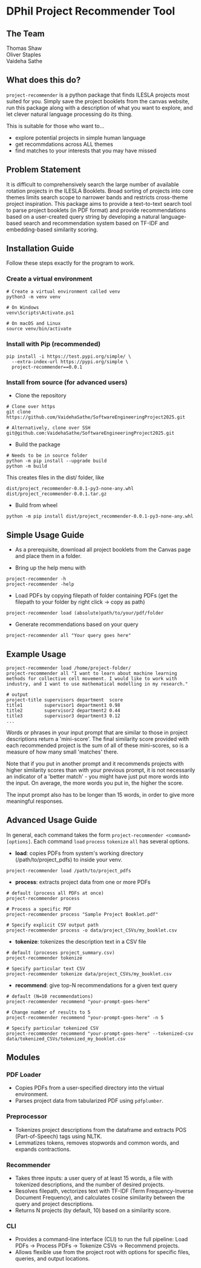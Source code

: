 # DPhil Project Recommender Tool 
## The Team
Thomas Shaw\
Oliver Staples\
Vaideha Sathe

## What does this do?
`project-recommender` is a python package that finds ILESLA projects most suited for you. Simply save the project booklets from the canvas website, run this package along with a description of what you want to explore, and let clever natural language processing do its thing. 

This is suitable for those who want to...
* explore potential projects in simple human language
* get recommdations across ALL themes
* find matches to your interests that you may have missed

## Problem Statement
It is difficult to comprehensively search the large number of available rotation projects in the ILESLA Booklets. Broad sorting of projects into core themes limits search scope to narrower bands and restricts cross-theme project inspiration. This package aims to provide a text-to-text search tool to parse project booklets (in PDF format) and provide recommendations based on a user-created query string by developing a natural language-based search and recommendation system based on TF-IDF and embedding-based similarity scoring.

## Installation Guide
Follow these steps exactly for the program to work.
### Create a virtual environment
```
# Create a virtual environment called venv
python3 -m venv venv 

# On Windows
venv\Scripts\Activate.ps1

# On macOS and Linux
source venv/bin/activate
```

### Install with Pip (recommended)
```
pip install -i https://test.pypi.org/simple/ \
  --extra-index-url https://pypi.org/simple \
  project-recommender==0.0.1
```
### Install from source (for advanced users)
* Clone the repository 
```
# Clone over https
git clone https://github.com/VaidehaSathe/SoftwareEngineeringProject2025.git

# Alternatively, clone over SSH
git@github.com:VaidehaSathe/SoftwareEngineeringProject2025.git
```
* Build the package  
```
# Needs to be in source folder
python -m pip install --upgrade build
python -m build
```
This creates files in the dist/ folder, like
```
dist/project_recommender-0.0.1-py3-none-any.whl
dist/project_recommender-0.0.1.tar.gz
```
* Build from wheel
```
python -m pip install dist/project_recommender-0.0.1-py3-none-any.whl
```

## Simple Usage Guide
* As a prerequisite, download all project booklets from the Canvas page and place them in a folder. 

* Bring up the help menu with 
```
project-recommender -h
project-recommender -help
```
* Load PDFs by copying filepath of folder containing PDFs (get the filepath to your folder by right click → copy as path)
```
project-recommender load (absolute)path/to/your/pdf/folder
```
* Generate recommendations based on your query
```
project-recommender all "Your query goes here"
```

## Example Usage
```
project-recommender load /home/project-folder/
project-recommender all "I want to learn about machine learning methods for collective cell movement. I would like to work with industry, and I want to use mathematical modelling in my research."

# output
project-title supervisors department  score
title1        supervisor1 department1 0.98
title2        supervisor2 department2 0.44
title3        supervisor3 department3 0.12
...
```
Words or phrases in your input prompt that are similar to those in project descriptions return a 'mini-score'. The final similarity score provided with each recommended project is the sum of all of these mini-scores, so is a measure of how many small 'matches' there.

Note that if you put in another prompt and it recommends projects with higher similarity scores than with your previous prompt, it is not necessarily an indicator of a 'better match' - you might have just put more words into the input. On average, the more words you put in, the higher the score.

The input prompt also has to be longer than 15 words, in order to give more meaningful responses.


## Advanced Usage Guide
In general, each command takes the form `project-recommender <command> [options]`. Each command `load` `process` `tokenize` `all` has several options.

* **load**: copies PDFs from system's working directory (/path/to/project_pdfs) to inside your venv.
```
project-recommender load /path/to/project_pdfs
```

* **process**: extracts project data from one or more PDFs
```
# default (process all PDFs at once)
project-recommender process

# Process a specific PDF
project-recommender process "Sample Project Booklet.pdf"

# Specify explicit CSV output path
project-recommender process -o data/project_CSVs/my_booklet.csv
```

* **tokenize**: tokenizes the description text in a CSV file
```
# default (proceses project_summary.csv)
project-recommender tokenize

# Specify particular text CSV
project-recommender tokenize data/project_CSVs/my_booklet.csv
```

* **recommend**: give top-N recommendations for a given text query
```
# default (N=10 recommendations)
project-recommender recommend "your-prompt-goes-here"

# Change number of results to 5
project-recommender recommend "your-prompt-goes-here" -n 5

# Specify particular tokenized CSV
project-recommender recommend "your-prompt-goes-here" --tokenized-csv data/tokenized_CSVs/tokenized_my_booklet.csv
```

## Modules
### PDF Loader
* Copies PDFs from a user-specified directory into the virtual environment.
* Parses project data from tabularized PDF using `pdfplumber`.

### Preprocessor
* Tokenizes project descriptions from the dataframe and extracts POS (Part-of-Speech) tags using NLTK.
* Lemmatizes tokens, removes stopwords and common words, and expands contractions.

### Recommender
* Takes three inputs: a user query of at least 15 words, a file with tokenized descriptions, and the number of desired projects.
* Resolves filepath, vectorizes text with TF-IDF (Term Frequency-Inverse Document Frequency), and calculates cosine similarity between the query and project descriptions.
* Returns N projects (by default, 10) based on a similarity score.

### CLI
* Provides a command-line interface (CLI) to run the full pipeline: Load PDFs → Process PDFs → Tokenize CSVs → Recommend projects.
* Allows flexible use from the project root with options for specific files, queries, and output locations.

